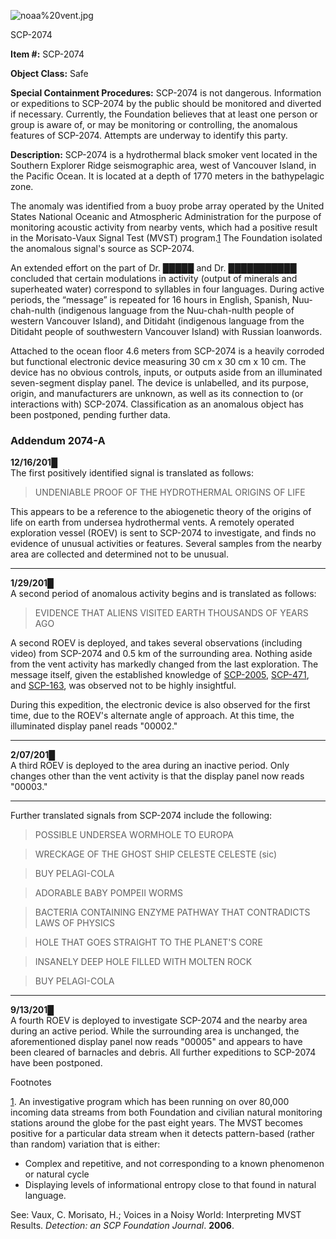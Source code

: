![noaa%20vent.jpg](http://scp-wiki.wdfiles.com/local--files/scp-2074/noaa%20vent.jpg)

SCP-2074

**Item #:** SCP-2074

**Object Class:** Safe

**Special Containment Procedures:** SCP-2074 is not dangerous. Information or expeditions to SCP-2074 by the public should be monitored and diverted if necessary. Currently, the Foundation believes that at least one person or group is aware of, or may be monitoring or controlling, the anomalous features of SCP-2074. Attempts are underway to identify this party.

**Description:** SCP-2074 is a hydrothermal black smoker vent located in the Southern Explorer Ridge seismographic area, west of Vancouver Island, in the Pacific Ocean. It is located at a depth of 1770 meters in the bathypelagic zone.

The anomaly was identified from a buoy probe array operated by the United States National Oceanic and Atmospheric Administration for the purpose of monitoring acoustic activity from nearby vents, which had a positive result in the Morisato-Vaux Signal Test (MVST) program.[1](javascript:;) The Foundation isolated the anomalous signal's source as SCP-2074.

An extended effort on the part of Dr. █████ and Dr. ███████████ concluded that certain modulations in activity (output of minerals and superheated water) correspond to syllables in four languages. During active periods, the “message” is repeated for 16 hours in English, Spanish, Nuu-chah-nulth (indigenous language from the Nuu-chah-nulth people of western Vancouver Island), and Ditidaht (indigenous language from the Ditidaht people of southwestern Vancouver Island) with Russian loanwords.

Attached to the ocean floor 4.6 meters from SCP-2074 is a heavily corroded but functional electronic device measuring 30 cm x 30 cm x 10 cm. The device has no obvious controls, inputs, or outputs aside from an illuminated seven-segment display panel. The device is unlabelled, and its purpose, origin, and manufacturers are unknown, as well as its connection to (or interactions with) SCP-2074. Classification as an anomalous object has been postponed, pending further data.

### Addendum 2074-A

**12/16/201█**  
The first positively identified signal is translated as follows:

> UNDENIABLE PROOF OF THE HYDROTHERMAL ORIGINS OF LIFE

This appears to be a reference to the abiogenetic theory of the origins of life on earth from undersea hydrothermal vents. A remotely operated exploration vessel (ROEV) is sent to SCP-2074 to investigate, and finds no evidence of unusual activities or features. Several samples from the nearby area are collected and determined not to be unusual.

* * *

**1/29/201█**  
A second period of anomalous activity begins and is translated as follows:

> EVIDENCE THAT ALIENS VISITED EARTH THOUSANDS OF YEARS AGO

A second ROEV is deployed, and takes several observations (including video) from SCP-2074 and 0.5 km of the surrounding area. Nothing aside from the vent activity has markedly changed from the last exploration. The message itself, given the established knowledge of [SCP-2005](/scp-2005), [SCP-471](/scp-471), and [SCP-163](/scp-163), was observed not to be highly insightful.

During this expedition, the electronic device is also observed for the first time, due to the ROEV's alternate angle of approach. At this time, the illuminated display panel reads "00002."

* * *

**2/07/201█**  
A third ROEV is deployed to the area during an inactive period. Only changes other than the vent activity is that the display panel now reads "00003."

* * *

Further translated signals from SCP-2074 include the following:

> POSSIBLE UNDERSEA WORMHOLE TO EUROPA

> WRECKAGE OF THE GHOST SHIP CELESTE CELESTE (sic)

> BUY PELAGI-COLA

> ADORABLE BABY POMPEII WORMS

> BACTERIA CONTAINING ENZYME PATHWAY THAT CONTRADICTS LAWS OF PHYSICS

> HOLE THAT GOES STRAIGHT TO THE PLANET'S CORE

> INSANELY DEEP HOLE FILLED WITH MOLTEN ROCK

> BUY PELAGI-COLA

* * *

**9/13/201█**  
A fourth ROEV is deployed to investigate SCP-2074 and the nearby area during an active period. While the surrounding area is unchanged, the aforementioned display panel now reads "00005" and appears to have been cleared of barnacles and debris. All further expeditions to SCP-2074 have been postponed.

Footnotes

[1](javascript:;). An investigative program which has been running on over 80,000 incoming data streams from both Foundation and civilian natural monitoring stations around the globe for the past eight years. The MVST becomes positive for a particular data stream when it detects pattern-based (rather than random) variation that is either:

*   Complex and repetitive, and not corresponding to a known phenomenon or natural cycle
*   Displaying levels of informational entropy close to that found in natural language.

See: Vaux, C. Morisato, H.; Voices in a Noisy World: Interpreting MVST Results. _Detection: an SCP Foundation Journal_. **2006**.